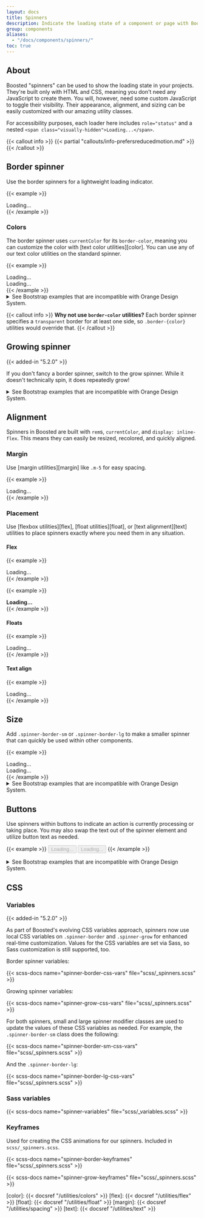 ```yaml
---
layout: docs
title: Spinners
description: Indicate the loading state of a component or page with Boosted spinners, built entirely with HTML, CSS, and no JavaScript.
group: components
aliases:
  - "/docs/components/spinners/"
toc: true
---
```


## About

Boosted "spinners" can be used to show the loading state in your projects. They're built only with HTML and CSS, meaning you don't need any JavaScript to create them. You will, however, need some custom JavaScript to toggle their visibility. Their appearance, alignment, and sizing can be easily customized with our amazing utility classes.

For accessibility purposes, each loader here includes `role="status"` and a nested `<span class="visually-hidden">Loading...</span>`.

{{< callout info >}}
{{< partial "callouts/info-prefersreducedmotion.md" >}}
{{< /callout >}}

## Border spinner

Use the border spinners for a lightweight loading indicator.

{{< example >}}
<div class="spinner-border" role="status">
  <span class="visually-hidden">Loading...</span>
</div>
{{< /example >}}

### Colors

The border spinner uses `currentColor` for its `border-color`, meaning you can customize the color with [text color utilities][color]. You can use any of our text color utilities on the standard spinner.

<!-- Boosted mod -->
{{< example >}}
<div class="spinner-border text-primary" role="status">
  <span class="visually-hidden">Loading...</span>
</div>
<div class="spinner-border text-secondary" role="status">
  <span class="visually-hidden">Loading...</span>
</div>
{{< /example >}}

<details>
<summary>See Bootstrap examples that are incompatible with Orange Design System.</summary>
<br>
{{< design-callout-alert >}}
These variants contain some spinners that should not be used on Orange sites.

**Colored spinners** are incompatible with Orange Design System.
{{< /design-callout-alert >}}

{{< example >}}
{{< spinner.inline >}}
{{- range (index $.Site.Data "theme-colors") }}
<div class="spinner-border text-{{ .name }}" role="status">
  <span class="visually-hidden">Loading...</span>
</div>
{{- end -}}
{{< /spinner.inline >}}
{{< /example >}}
</details>
<!-- End mod -->

{{< callout info >}}
**Why not use `border-color` utilities?** Each border spinner specifies a `transparent` border for at least one side, so `.border-{color}` utilities would override that.
{{< /callout >}}

## Growing spinner

{{< added-in "5.2.0" >}}

If you don't fancy a border spinner, switch to the grow spinner. While it doesn't technically spin, it does repeatedly grow!

<details>
<summary>See Bootstrap examples that are incompatible with Orange Design System.</summary>
<br>
{{< design-callout-alert >}}
These variants contain some spinners that should not be used on Orange sites.

**Growing spinner** and its examples are incompatible with Orange Design System.
{{< /design-callout-alert >}}

{{< example >}}
<div class="spinner-grow" role="status">
  <span class="visually-hidden">Loading...</span>
</div>
{{< /example >}}

Once again, this spinner is built with `currentColor`, so you can easily change its appearance with [text color utilities][color].

<!-- Boosted mod -->
{{< example >}}
{{< spinner.inline >}}
{{- range (index $.Site.Data "theme-colors") }}
<div class="spinner-grow text-{{ .name }}" role="status">
  <span class="visually-hidden">Loading...</span>
</div>
{{- end -}}
{{< /spinner.inline >}}
{{< /example >}}
<!-- End mod -->
</details>

## Alignment

Spinners in Boosted are built with `rem`s, `currentColor`, and `display: inline-flex`. This means they can easily be resized, recolored, and quickly aligned.

### Margin

Use [margin utilities][margin] like `.m-5` for easy spacing.

{{< example >}}
<div class="spinner-border m-5" role="status">
  <span class="visually-hidden">Loading...</span>
</div>
{{< /example >}}

### Placement

Use [flexbox utilities][flex], [float utilities][float], or [text alignment][text] utilities to place spinners exactly where you need them in any situation.

#### Flex

{{< example >}}
<div class="d-flex justify-content-center">
  <div class="spinner-border" role="status">
    <span class="visually-hidden">Loading...</span>
  </div>
</div>
{{< /example >}}

{{< example >}}
<div class="d-flex align-items-center">
  <strong role="status">Loading...</strong>
  <div class="spinner-border ms-auto" aria-hidden="true"></div>
</div>
{{< /example >}}

#### Floats

{{< example >}}
<div class="clearfix">
  <div class="spinner-border float-end" role="status">
    <span class="visually-hidden">Loading...</span>
  </div>
</div>
{{< /example >}}

#### Text align

{{< example >}}
<div class="text-center">
  <div class="spinner-border" role="status">
    <span class="visually-hidden">Loading...</span>
  </div>
</div>
{{< /example >}}

## Size

<!-- Boosted mod: -sm & -lg -->
Add `.spinner-border-sm` or `.spinner-border-lg` to make a smaller spinner that can quickly be used within other components.

{{< example >}}
<div class="spinner-border spinner-border-sm" role="status">
  <span class="visually-hidden">Loading...</span>
</div>
<div class="spinner-border spinner-border-lg" role="status">
  <span class="visually-hidden">Loading...</span>
</div>
{{< /example >}}

<details>
<summary>See Bootstrap examples that are incompatible with Orange Design System.</summary>
<br>
{{< design-callout-alert >}}
These variants contain some spinners that should not be used on Orange sites.

**Growing spinner** and its examples are incompatible with Orange Design System.
{{< /design-callout-alert >}}

{{< example >}}
<div class="spinner-border spinner-border-sm" role="status">
  <span class="visually-hidden">Loading...</span>
</div>
<div class="spinner-grow spinner-grow-sm" role="status">
  <span class="visually-hidden">Loading...</span>
</div>
<div class="spinner-border spinner-border-lg" role="status">
  <span class="visually-hidden">Loading...</span>
</div>
<div class="spinner-grow spinner-grow-lg" role="status">
  <span class="visually-hidden">Loading...</span>
</div>
{{< /example >}}
</details>
<!-- End mod -->

## Buttons

Use spinners within buttons to indicate an action is currently processing or taking place. You may also swap the text out of the spinner element and utilize button text as needed.

{{< example >}}
<button class="btn btn-primary" type="button" disabled>
  <span class="spinner-border spinner-border-sm" aria-hidden="true"></span>
  <span class="visually-hidden" role="status">Loading...</span>
</button>
<button class="btn btn-primary" type="button" disabled>
  <span class="spinner-border spinner-border-sm me-2" aria-hidden="true"></span>
  <span role="status">Loading...</span>
</button>
{{< /example >}}

<details>
<summary>See Bootstrap examples that are incompatible with Orange Design System.</summary>
<br>
{{< design-callout-alert >}}
These variants contain some spinners that should not be used on Orange sites.

**Growing spinner** and its examples are incompatible with Orange Design System.
{{< /design-callout-alert >}}

{{< example >}}
<button class="btn btn-primary" type="button" disabled>
  <span class="spinner-grow spinner-grow-sm" aria-hidden="true"></span>
  <span class="visually-hidden" role="status">Loading...</span>
</button>
<button class="btn btn-primary" type="button" disabled>
  <span class="spinner-grow spinner-grow-sm me-2" aria-hidden="true"></span>
  <span role="status">Loading...</span>
</button>
{{< /example >}}
</details>

## CSS

### Variables

{{< added-in "5.2.0" >}}

As part of Boosted's evolving CSS variables approach, spinners now use local CSS variables on `.spinner-border` and `.spinner-grow` for enhanced real-time customization. Values for the CSS variables are set via Sass, so Sass customization is still supported, too.

Border spinner variables:

{{< scss-docs name="spinner-border-css-vars" file="scss/_spinners.scss" >}}

Growing spinner variables:

{{< scss-docs name="spinner-grow-css-vars" file="scss/_spinners.scss" >}}

For both spinners, small and large spinner modifier classes are used to update the values of these CSS variables as needed. For example, the `.spinner-border-sm` class does the following:

{{< scss-docs name="spinner-border-sm-css-vars" file="scss/_spinners.scss" >}}

And the `.spinner-border-lg`:

{{< scss-docs name="spinner-border-lg-css-vars" file="scss/_spinners.scss" >}}

### Sass variables

{{< scss-docs name="spinner-variables" file="scss/_variables.scss" >}}

### Keyframes

Used for creating the CSS animations for our spinners. Included in `scss/_spinners.scss`.

{{< scss-docs name="spinner-border-keyframes" file="scss/_spinners.scss" >}}

{{< scss-docs name="spinner-grow-keyframes" file="scss/_spinners.scss" >}}

[color]:   {{< docsref "/utilities/colors" >}}
[flex]:    {{< docsref "/utilities/flex" >}}
[float]:   {{< docsref "/utilities/float" >}}
[margin]:  {{< docsref "/utilities/spacing" >}}
[text]:    {{< docsref "/utilities/text" >}}
